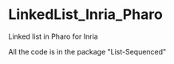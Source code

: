# LinkedList_Inria_Pharo
Linked list in Pharo for Inria

All the code is in the package "List-Sequenced"
